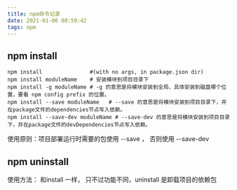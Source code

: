```yaml
---
title: npm命令记录
date: 2021-01-06 08:59:42
tags: npm
---
```


## npm install

```
npm install               #(with no args, in package.json dir)
npm install moduleName    # 安装模块到项目目录下
npm install -g moduleName # -g 的意思是将模块安装到全局，具体安装到磁盘哪个位置，要看 npm config prefix 的位置。
npm install --save moduleName   # --save 的意思是将模块安装到项目目录下，并在package文件的dependencies节点写入依赖。
npm install --save-dev moduleName # --save-dev 的意思是将模块安装到项目目录下，并在package文件的devDependencies节点写入依赖。
```

使用原则：项目部署运行时需要的包使用 --save ， 否则使用 --save-dev  

## npm uninstall

使用方法： 和install 一样， 只不过功能不同，uninstall 是卸载项目的依赖包